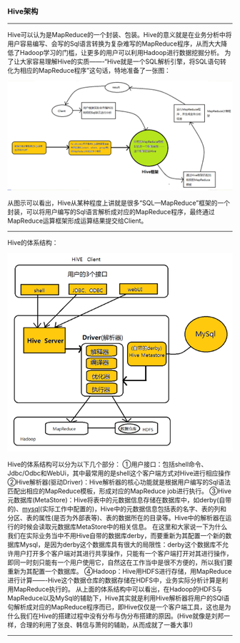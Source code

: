 ### Hive架构

[摘自网络]: https://blog.csdn.net/u010963948/article/details/74348010

------

Hive可以认为是MapReduce的一个封装、包装。Hive的意义就是在业务分析中将用户容易编写、会写的Sql语言转换为复杂难写的MapReduce程序，从而大大降低了Hadoop学习的门槛，让更多的用户可以利用Hadoop进行数据挖掘分析。 
为了让大家容易理解Hive的实质——-“Hive就是一个SQL解析引擎，将SQL语句转化为相应的MapReduce程序”这句话，特地准备了一张图：

![](img/20180801091850.png)

从图示可以看出，Hive从某种程度上讲就是很多“SQL—MapReduce”框架的一个封装，可以将用户编写的Sql语言解析成对应的MapReduce程序，最终通过MapReduce运算框架形成运算结果提交给Client。

------

Hive的体系结构：

![](img/20180801092531.png)

Hive的体系结构可以分为以下几个部分： 
①用户接口：包括shell命令、Jdbc/Odbc和WebUi，其中最常用的是shell这个客户端方式对Hive进行相应操作 
②Hive解析器(驱动Driver)：Hive解析器的核心功能就是根据用户编写的Sql语法匹配出相应的MapReduce模板，形成对应的MapReduce job进行执行。 
③Hive元数据库(MetaStore)：Hive将表中的元数据信息存储在数据库中，如derby(自带的)、[mysql](http://lib.csdn.net/base/mysql)(实际工作中配置的)，Hive中的元数据信息包括表的名字、表的列和分区、表的属性(是否为外部表等)、表的数据所在的目录等。Hive中的解析器在运行的时候会读取元数据库MetaStore中的相关信息。 
在这里和大家说一下为什么我们在实际业务当中不用Hive自带的数据库derby，而要重新为其配置一个新的数据库Mysql，是因为derby这个数据库具有很大的局限性：derby这个数据库不允许用户打开多个客户端对其进行共享操作，只能有一个客户端打开对其进行操作，即同一时刻只能有一个用户使用它，自然这在工作当中是很不方便的，所以我们要重新为其配置一个数据库。 
④Hadoop：Hive用HDFS进行存储，用MapReduce进行计算——-Hive这个数据仓库的数据存储在HDFS中，业务实际分析计算是利用MapReduce执行的。 
从上面的体系结构中可以看出，在Hadoop的HDFS与MapReduce以及MySql的辅助下，Hive其实就是利用Hive解析器将用户的SQl语句解析成对应的MapReduce程序而已，即Hive仅仅是一个客户端工具，这也是为什么我们在Hive的搭建过程中没有分布与伪分布搭建的原因。(Hive就像是刘邦一样，合理的利用了张良、韩信与萧何的辅助，从而成就了一番大事!) 

------

